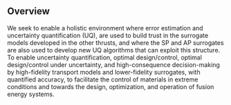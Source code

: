 ## Overview


We seek to enable a holistic environment where error estimation and uncertainty quantification (UQ), are used to build trust
in the surrogate models developed in the other thrusts, and where the SP and AP surrogates are also used to
develop new UQ algorithms that can exploit this structure. To enable uncertainty quantification, optimal design/control, optimal design/control under uncertainty, and high-consequence decision-making by high-fidelity transport models and lower-fidelity surrogates, with quantified accuracy, to facilitate the control of materials in extreme conditions and towards the design, optimization, and operation of fusion energy systems.



<script type="text/x-mathjax-config">MathJax.Hub.Config({TeX: {equationNumbers: {autoNumber: "all"}}, tex2jax: {inlineMath: [['$','$']]}});</script>
<script type="text/javascript" src="https://cdnjs.cloudflare.com/ajax/libs/mathjax/2.7.2/MathJax.js?config=TeX-AMS_HTML"></script>
